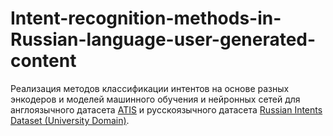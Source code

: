 # Intent-recognition-methods-in-Russian-language-user-generated-content

Реализация методов классификации интентов на основе разных энкодеров и моделей машинного обучения и нейронных сетей для англоязычного датасета [ATIS](https://www.kaggle.com/datasets/hassanamin/atis-airlinetravelinformationsystem) и русскоязычного датасета [Russian Intents Dataset (University Domain)](https://www.kaggle.com/datasets/constantinwerner/qa-intents-dataset-university-domain). 
